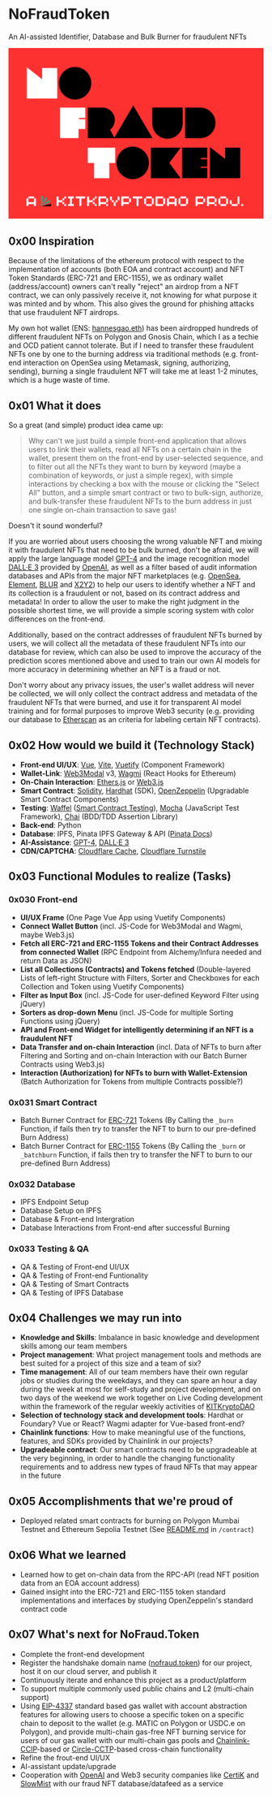 # NoFraudToken

An AI-assisted Identifier, Database and Bulk Burner for fraudulent NFTs

![NoFraudToken_Logo](https://github.com/KITKryptoDAO/NoFraudToken/blob/main/assets/img/NoFraudToken.gif "NoFraudToken_Logo")

## 0x00 Inspiration

Because of the limitations of the ethereum protocol with respect to the implementation of accounts (both EOA and contract account) and NFT Token Standards (ERC-721 and ERC-1155), we as ordinary wallet (address/account) owners can't really "reject" an airdrop from a NFT contract, we can only passively receive it, not knowing for what purpose it was minted and by whom. This also gives the ground for phishing attacks that use fraudulent NFT airdrops.

My own hot wallet (ENS: [hannesgao.eth](https://etherscan.io/address/0xd02722722615935330252bD616bF4D0590840563)) has been airdropped hundreds of different fraudulent NFTs on Polygon and Gnosis Chain, which I as a techie and OCD patient cannot tolerate. But if I need to transfer these fraudulent NFTs one by one to the burning address via traditional methods (e.g. front-end interaction on OpenSea using Metamask, signing, authorizing, sending), burning a single fraudulent NFT will take me at least 1-2 minutes, which is a huge waste of time.

## 0x01 What it does

So a great (and simple) product idea came up:

> Why can't we just build a simple front-end application that allows users to link their wallets, read all NFTs on a certain chain in the wallet, present them on the front-end by user-selected sequence, and to filter out all the NFTs they want to burn by keyword (maybe a combination of keywords, or just a simple regex), with simple interactions by checking a box with the mouse or clicking the "Select All" button, and a simple smart contract or two to bulk-sign, authorize, and bulk-transfer these fraudulent NFTs to the burn address in just one single on-chain transaction to save gas!

Doesn't it sound wonderful?

If you are worried about users choosing the wrong valuable NFT and mixing it with fraudulent NFTs that need to be bulk burned, don't be afraid, we will apply the large language model [GPT-4](https://openai.com/gpt-4/) and the image recognition model [DALL·E 3](https://openai.com/dall-e-3) provided by [OpenAI](https://platform.openai.com/docs/introduction), as well as a filter based of audit information databases and APIs from the major NFT marketplaces (e.g. [OpenSea](https://docs.opensea.io/), [Element](https://api.element.market/openapi/), [BLUR](https://blur.io/) and [X2Y2](https://x2y2.readme.io/reference/introduction/)) to help our users to identify whether a NFT and its collection is a fraudulent or not, based on its contract address and metadata! In order to allow the user to make the right judgment in the possible shortest time, we will provide a simple scoring system with color differences on the front-end.

Additionally, based on the contract addresses of fraudulent NFTs burned by users, we will collect all the metadata of these fraudulent NFTs into our database for review, which can also be used to improve the accuracy of the prediction scores mentioned above and used to train our own AI models for more accuracy in determining whether an NFT is a fraud or not.

Don't worry about any privacy issues, the user's wallet address will never be collected, we will only collect the contract address and metadata of the fraudulent NFTs that were burned, and use it for transparent AI model training and for formal purposes to improve Web3 security (e.g. providing our database to [Etherscan](https://etherscan.io/) as an criteria for labeling certain NFT contracts).

## 0x02 How would we build it (Technology Stack)

- **Front-end UI/UX**: [Vue](https://vuejs.org/guide/introduction.html), [Vite](https://vitejs.dev/), [Vuetify](https://vuetifyjs.com/en/) (Component Framework)
- **Wallet-Link**: [Web3Modal](https://docs.walletconnect.com/web3modal/about) v3, [Wagmi](https://wagmi.sh/) (React Hooks for Ethereum)
- **On-Chain Interaction**: [Ethers.js](https://docs.ethers.org/v6/) or [Web3.js](https://web3js.readthedocs.io/en/v1.10.0/)
- **Smart Contract**: [Solidity](https://docs.soliditylang.org/en/v0.8.23/), [Hardhat](https://hardhat.org/hardhat-runner/docs/getting-started/) (SDK), [OpenZeppelin](https://docs.openzeppelin.com/) (Upgradable Smart Contract Components)
- **Testing**: [Waffel](https://getwaffle.io/) ([Smart Contract Testing](https://hardhat.org/hardhat-runner/docs/other-guides/waffle-testing)), [Mocha](https://mochajs.org/) (JavaScript Test Framework), [Chai](https://www.chaijs.com/) (BDD/TDD Assertion Library)
- **Back-end**: Python 
- **Database**: IPFS, Pinata IPFS Gateway & API ([Pinata Docs](https://docs.pinata.cloud/docs/ipfs-pinning))
- **AI-Assistance**: [GPT-4](https://openai.com/gpt-4/), [DALL·E 3](https://openai.com/dall-e-3)
- **CDN/CAPTCHA**: [Cloudflare Cache](https://developers.cloudflare.com/cache/), [Cloudflare Turnstile](https://developers.cloudflare.com/turnstile/)

## 0x03 Functional Modules to realize (Tasks)

### 0x030 Front-end

- **UI/UX Frame** (One Page Vue App using Vuetify Components)
- **Connect Wallet Button** (incl. JS-Code for Web3Modal and Wagmi, maybe Web3.js)
- **Fetch all ERC-721 and ERC-1155 Tokens and their Contract Addresses from connected Wallet** (RPC Endpoint from Alchemy/Infura needed and return Data as JSON)
- **List all Collections (Contracts) and Tokens fetched** (Double-layered Lists of left-right Structure with Filters, Sorter and Checkboxes for each Collection and Token using Vuetify Components)
- **Filter as Input Box** (incl. JS-Code for user-defined Keyword Filter using jQuery)
- **Sorters as drop-down Menu** (incl. JS-Code for multiple Sorting Functions using jQuery)
- **API and Front-end Widget for intelligently determining if an NFT is a fraudulent NFT**
- **Data Transfer and on-chain Interaction** (incl. Data of NFTs to burn after Filtering and Sorting and on-chain Interaction with our Batch Burner Contracts using Web3.js)
- **Interaction (Authorization) for NFTs to burn with Wallet-Extension** (Batch Authorization for Tokens from multiple Contracts possible?)

### 0x031 Smart Contract

- Batch Burner Contract for [ERC-721](https://docs.openzeppelin.com/contracts/2.x/api/token/erc721) Tokens (By Calling the `_burn` Function, if fails then try to transfer the NFT to burn to our pre-defined Burn Address)
- Batch Burner Contract for [ERC-1155](https://docs.openzeppelin.com/contracts/4.x/api/token/erc721) Tokens (By Calling the `_burn` or `_batchburn` Function, if fails then try to transfer the NFT to burn to our pre-defined Burn Address)

### 0x032 Database

- IPFS Endpoint Setup
- Database Setup on IPFS
- Database & Front-end Intergration
- Database Interactions from Front-end after successful Burning

### 0x033 Testing & QA

* QA & Testing of Front-end UI/UX
* QA & Testing of Front-end Funtionality
* QA & Testing of Smart Contracts
* QA & Testing of IPFS Database

## 0x04 Challenges we may run into

- **Knowledge and Skills**: Imbalance in basic knowledge and development skills among our team members
- **Project management**: What project management tools and methods are best suited for a project of this size and a team of six?
- **Time management**: All of our team members have their own regular jobs or studies during the weekdays, and they can spare an hour a day during the week at most for self-study and project development, and on two days of the weekend we work together on Live Coding development within the framework of the regular weekly activities of [KITKryptoDAO](https://doc.kitkryptodao.org/)
- **Selection of technology stack and development tools**: Hardhat or Foundary? Vue or React? Wagmi adapter for Vue-based front-end?
- **Chainlink functions**: How to make meaningful use of the functions, features, and SDKs provided by Chainlink in our projects?
- **Upgradeable contract**: Our smart contracts need to be upgradeable at the very beginning, in order to handle the changing functionality requirements and to address new types of fraud NFTs that may appear in the future

## 0x05 Accomplishments that we're proud of

- Deployed related smart contracts for burning on Polygon Mumbai Testnet and Ethereum Sepolia Testnet (See [README.md](https://github.com/KITKryptoDAO/NoFraudToken/blob/main/contract/README.md) in `/contract`)

## 0x06 What we learned

- Learned how to get on-chain data from the RPC-API (read NFT position data from an EOA account address)
- Gained insight into the ERC-721 and ERC-1155 token standard implementations and interfaces by studying OpenZeppelin's standard contract code

## 0x07 What's next for NoFraud.Token

- Complete the front-end development
- Register the handshake domain name ([nofraud.token](https://nofraud.token/)) for our project, host it on our cloud server, and publish it
- Continuously iterate and enhance this project as a product/platform
- To support multiple commonly used public chains and L2 (multi-chain support)
- Using [EIP-4337](https://eips.ethereum.org/EIPS/eip-4337/) standard based gas wallet with account abstraction features for allowing users to choose a specific token on a specific chain to deposit to the wallet (e.g. MATIC on Polygon or USDC.e on Polygon), and provide multi-chain gas-free NFT burning service for users of our gas wallet with our multi-chain gas pools and [Chainlink-CCIP](https://chain.link/cross-chain/)-based or [Circle-CCTP](https://www.circle.com/en/cross-chain-transfer-protocol/)-based cross-chain functionality
- Refine the frout-end UI/UX
- AI-assistant update/upgrade
- Cooperation with [OpenAI](https://platform.openai.com/docs/introduction) and Web3 security companies like [CertiK](https://www.certik.com/en/) and [SlowMist](https://www.slowmist.com/) with our fraud NFT database/datafeed as a service

